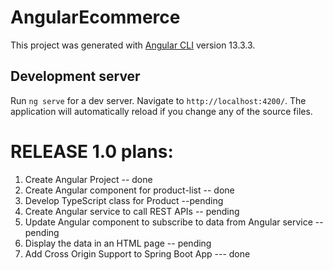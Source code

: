 # AngularEcommerce

This project was generated with [Angular CLI](https://github.com/angular/angular-cli) version 13.3.3.

## Development server

Run `ng serve` for a dev server. Navigate to `http://localhost:4200/`. The application will automatically reload if you change any of the source files.

# RELEASE 1.0 plans:

1. Create Angular Project -- done
2. Create Angular component for product-list -- done
3. Develop TypeScript class for Product --pending
4. Create Angular service to call REST APIs -- pending
5. Update Angular component to subscribe to data from Angular service -- pending
6. Display the data in an HTML page -- pending
7. Add Cross Origin Support to Spring Boot App --- done
